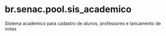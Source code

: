# br.senac.pool.sis_academico
 Sistema academico para cadastro de alunos, professores e lancamento de notas
